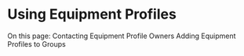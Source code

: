 # Using Equipment Profiles

On this page:
Contacting Equipment Profile Owners
Adding Equipment Profiles to Groups

